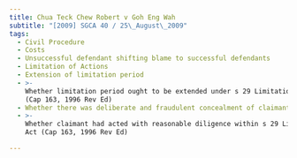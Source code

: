 ```yaml
---
title: Chua Teck Chew Robert v Goh Eng Wah
subtitle: "[2009] SGCA 40 / 25\_August\_2009"
tags:
  - Civil Procedure
  - Costs
  - Unsuccessful defendant shifting blame to successful defendants
  - Limitation of Actions
  - Extension of limitation period
  - >-
    Whether limitation period ought to be extended under s 29 Limitation Act
    (Cap 163, 1996 Rev Ed)
  - Whether there was deliberate and fraudulent concealment of claimant\'s right
  - >-
    Whether claimant had acted with reasonable diligence within s 29 Limitation
    Act (Cap 163, 1996 Rev Ed)

---
```


